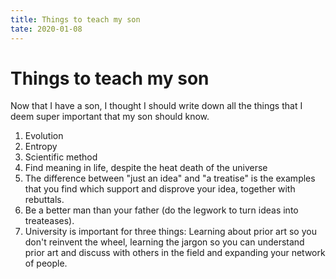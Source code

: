 ```yaml
---
title: Things to teach my son
tate: 2020-01-08
---
```


# Things to teach my son

Now that I have a son, I thought I should write down all the things that I deem super important that my son should know.

1. Evolution
2. Entropy
3. Scientific method
4. Find meaning in life, despite the heat death of the universe
5. The difference between "just an idea" and "a treatise" is the examples that you find which support and disprove your idea, together with rebuttals.
6. Be a better man than your father (do the legwork to turn ideas into treateases).
7. University is important for three things: Learning about prior art so you don't reinvent the wheel, learning the jargon so you can understand prior art and discuss with others in the field and expanding your network of people.